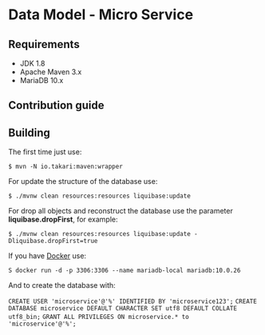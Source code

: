 # Data Model - Micro Service

## Requirements

- JDK 1.8
- Apache Maven 3.x
- MariaDB 10.x

## Contribution guide

## Building

The first time just use:

`$ mvn -N io.takari:maven:wrapper`

For update the structure of the database use:

`$ ./mvnw clean resources:resources liquibase:update`

For drop all objects and reconstruct the database use the parameter **liquibase.dropFirst**, for example:

`$ ./mvnw clean resources:resources liquibase:update -Dliquibase.dropFirst=true`

If you have [Docker](https://docker.io/) use:

`S docker run -d -p 3306:3306 --name mariadb-local mariadb:10.0.26`

And to create the database with:

`CREATE USER 'microservice'@'%' IDENTIFIED BY 'microservice123';`
`CREATE DATABASE microservice DEFAULT CHARACTER SET utf8 DEFAULT COLLATE utf8_bin;`
`GRANT ALL PRIVILEGES ON microservice.* to 'microservice'@'%';`

